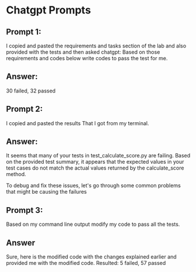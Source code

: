 # Chatgpt Prompts

## Prompt 1:

I copied and pasted the requirements and tasks section of the lab and also provided with the tests and then asked chatgpt: Based on those requirements and codes below write codes to pass the test for me.  

## Answer: 

30 failed, 32 passed

## Prompt 2: 

I copied and pasted the results That I got from my terminal.

## Answer:

It seems that many of your tests in test_calculate_score.py are failing. Based on the provided test summary, it appears that the expected values in your test cases do not match the actual values returned by the calculate_score method.

To debug and fix these issues, let's go through some common problems that might be causing the failures

## Prompt 3: 

Based on my command line output modify my code to pass all the tests. 

## Answer 

Sure, here is the modified code with the changes explained earlier and provided me with the modified code. 
Resulted: 5 failed, 57 passed

